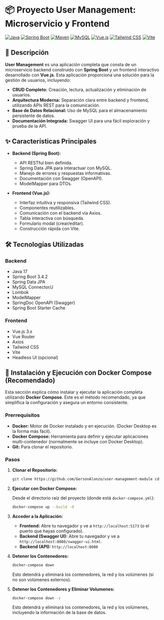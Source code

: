 # 📦 Proyecto User Management: Microservicio y Frontend

[![Java](https://img.shields.io/badge/Java-17-blue?style=for-the-badge&logo=java)](https://www.java.com/)
[![Spring Boot](https://img.shields.io/badge/Spring%20Boot-3.4.2-green?style=for-the-badge&logo=springboot)](https://spring.io/projects/spring-boot)
[![Maven](https://img.shields.io/badge/Maven-3.x-orange?style=for-the-badge&logo=apachemaven)](https://maven.apache.org/)
[![MySQL](https://img.shields.io/badge/MySQL-8.0-blue?style=for-the-badge&logo=mysql&logoColor=white)](https://www.mysql.com/)
[![Vue.js](https://img.shields.io/badge/Vue.js-3.x-green?style=for-the-badge&logo=vuedotjs)](https://vuejs.org/)
[![Tailwind CSS](https://img.shields.io/badge/Tailwind%20CSS-3.x-blue?style=for-the-badge&logo=tailwindcss)](https://tailwindcss.com/)
[![Vite](https://img.shields.io/badge/Vite-5.x-purple?style=for-the-badge&logo=vite)](https://vitejs.dev/)

## 📖 Descripción

**User Management** es una aplicación completa que consta de un microservicio backend construido con **Spring Boot** y un frontend interactivo desarrollado con **Vue.js**.  Esta aplicación proporciona una solución para la gestión de usuarios, incluyendo:

*   **CRUD Completo:** Creación, lectura, actualización y eliminación de usuarios.
*   **Arquitectura Moderna:** Separación clara entre backend y frontend, utilizando APIs REST para la comunicación.
*   **Base de Datos Relacional:** Uso de MySQL para el almacenamiento persistente de datos.
*   **Documentación Integrada:** Swagger UI para una fácil exploración y prueba de la API.

<div align="center">
  <!-- <img src="" alt="User Management Screenshot" width="600"> -->
</div>

## ✨ Características Principales

*   **Backend (Spring Boot):**
    *   API RESTful bien definida.
    *   Spring Data JPA para interactuar con MySQL.
    *   Manejo de errores y respuestas informativas.
    *   Documentación con Swagger (OpenAPI).
    *   ModelMapper para DTOs.

*   **Frontend (Vue.js):**
    *   Interfaz intuitiva y responsiva (Tailwind CSS).
    *   Componentes reutilizables.
    *   Comunicación con el backend via Axios.
    *   Tabla interactiva con búsqueda.
    *   Formulario modal (crear/editar).
    *   Construcción rápida con Vite.

## 🛠️ Tecnologías Utilizadas

### Backend

*   Java 17
*   Spring Boot 3.4.2
*   Spring Data JPA
*   MySQL Connector/J
*   Lombok
*   ModelMapper
*   SpringDoc OpenAPI (Swagger)
*   Spring Boot Starter Cache

### Frontend

*   Vue.js 3.x
*   Vue Router
*   Axios
*   Tailwind CSS
*   Vite
*   Headless UI (opcional)


## 🚀 Instalación y Ejecución con Docker Compose (Recomendado)

Esta sección explica cómo instalar y ejecutar la aplicación completa utilizando **Docker Compose**. Este es el método recomendado, ya que simplifica la configuración y asegura un entorno consistente.

### Prerrequisitos

*   **Docker:**  Motor de Docker instalado y en ejecución.  (Docker Desktop es la forma más fácil).
*   **Docker Compose:**  Herramienta para definir y ejecutar aplicaciones multi-contenedor (normalmente se incluye con Docker Desktop).
* **Git:** Para clonar el repositorio.

### Pasos

1.  **Clonar el Repositorio:**

    ```bash
    git clone https://github.com/GersonAlonzo/user-management-module cd .\user-management-module\
    ```

2.  **Ejecutar con Docker Compose:**

    Desde el directorio raíz del proyecto (donde está `docker-compose.yml`):

    ```bash
    docker-compose up --build -d
    ```


3.  **Acceder a la Aplicación:**

    *   **Frontend:** Abre tu navegador y ve a `http://localhost:5173` (o el puerto que hayas configurado).
    *   **Backend (Swagger UI):** Abre tu navegador y ve a `http://localhost:8080/swagger-ui.html`.
     *   **Backend (API):** `http://localhost:8080`

4.  **Detener los Contenedores:**

    ```bash
    docker-compose down
    ```

    Esto detendrá y eliminará los contenedores, la red y los volúmenes (si no son volúmenes externos).
    
5.  **Detener los Contenedores y Eliminar Volumenes:**

    ```bash
    docker-compose down -v
    ```

    Esto detendrá y eliminará los contenedores, la red y los volúmenes, incluyendo la información de la base de datos.
